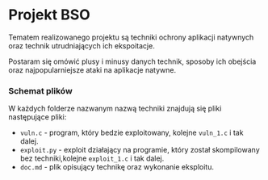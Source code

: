 # Projekt BSO

Tematem realizowanego projektu są techniki ochrony aplikacji natywnych oraz technik utrudniających ich ekspoitacje. 

Postaram się omówić plusy i minusy danych technik, sposoby ich obejścia oraz najpopularniejsze ataki na aplikacje natywne.

### Schemat plików

W każdych folderze nazwanym nazwą techniki znajdują się pliki następujące pliki:

* `vuln.c` - program, który bedzie exploitowany, kolejne `vuln_1.c` i tak dalej.
* `exploit.py` - exploit działający na programie, który został skompilowany bez techniki,kolejne `exploit_1.c` i tak dalej.
* `doc.md` - plik opisujący technikę oraz wykonanie eksploitu.